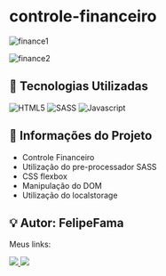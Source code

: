 # controle-financeiro
 
![finance1](https://user-images.githubusercontent.com/91050670/199261777-ecc8f251-1cf6-4a3e-9b0c-31bde9286948.png)

![finance2](https://user-images.githubusercontent.com/91050670/199261861-2f1f1146-890c-4021-b8a7-d43318903a86.png)

## :wrench: Tecnologias Utilizadas
![HTML5](https://img.shields.io/badge/html5-%23E34F26.svg?style=for-the-badge&logo=html5&logoColor=white)
![SASS](https://img.shields.io/badge/SASS-hotpink.svg?style=for-the-badge&logo=SASS&logoColor=white)
![Javascript](https://img.shields.io/badge/JavaScript-F7DF1E?style=for-the-badge&logo=javascript&logoColor=black)

## :book: Informações do Projeto
- Controle Financeiro
- Utilização do pre-processador SASS
- CSS flexbox
- Manipulação do DOM
- Utilização do localstorage

## :bulb:	Autor: FelipeFama
   Meus links:
   
   <a href="https://www.linkedin.com/in/felipe-fama/">
    <img src="https://img.shields.io/badge/LinkedIn-0077B5?style=for-the-badge&logo=linkedin&logoColor=white">
   </a> 
   
  <a href="https://github.com/FelipeFama">
   <img src="https://img.shields.io/badge/GitHub-100000?style=for-the-badge&logo=github&logoColor=white">
  </a>
